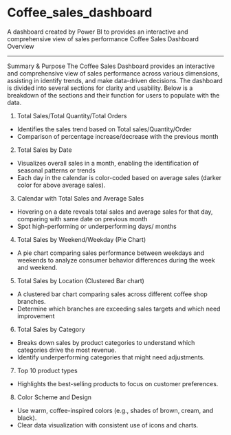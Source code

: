 # Coffee_sales_dashboard
A dashboard created by Power BI to provides an interactive and comprehensive view of sales performance
Coffee Sales Dashboard Overview
________________________________________
Summary & Purpose 
The Coffee Sales Dashboard provides an interactive and comprehensive view of sales performance across various dimensions, assisting in identify trends, and make data-driven decisions. The dashboard is divided into several sections for clarity and usability. Below is a breakdown of the sections and their function for users to populate with the data.
1.	Total Sales/Total Quantity/Total Orders
-	Identifies the sales trend based on Total sales/Quantity/Order 
-	Comparison of percentage increase/decrease with the previous month

2.	Total Sales by Date
-	Visualizes overall sales in a month, enabling the identification of seasonal patterns or trends
-	Each day in the calendar is color-coded based on average sales (darker color for above average sales).

3.	Calendar with Total Sales and Average Sales
-	Hovering on a date reveals total sales and average sales for that day, comparing with same date on previous month
-	Spot high-performing or underperforming days/ months

4.	Total Sales by Weekend/Weekday (Pie Chart)
-	A pie chart comparing sales performance between weekdays and weekends to analyze consumer behavior differences during the week and weekend.

5.	Total Sales by Location (Clustered Bar chart)
-	A clustered bar chart comparing sales across different coffee shop branches.
-	Determine which branches are exceeding sales targets and which need improvement

6.	Total Sales by Category 
-	Breaks down sales by product categories to understand which categories drive the most revenue.
-	Identify underperforming categories that might need adjustments.

7.	Top 10 product types
-	Highlights the best-selling products to focus on customer preferences.

8.	Color Scheme and Design
-	Use warm, coffee-inspired colors (e.g., shades of brown, cream, and black).
-	Clear data visualization with consistent use of icons and charts.

